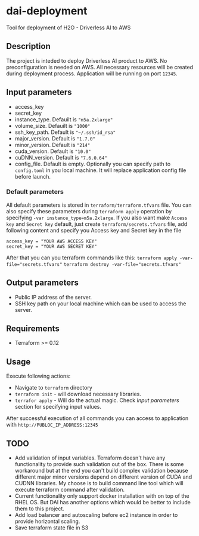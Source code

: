 # dai-deployment
Tool for deployment of H2O - Driverless AI to AWS

## Description
The project is inteded to deploy Driverless AI product to AWS. No preconfiguration is needed on AWS. All necessary resources will be created during deployment process. Application will be running on port `12345`.

## Input parameters
* access_key
* secret_key
* instance_type. Defauilt is `"m5a.2xlarge"`
* volume_size. Defauilt is `"1000"`
* ssh_key_path. Default is `"~/.ssh/id_rsa"`
* major_version. Default is `"1.7.0"`
* minor_version. Default is `"214"`
* cuda_version. Default is `"10.0"`
* cuDNN_version. Default is `"7.6.0.64"`
* config_file. Default is empty. Optionally you can specify path to `config.toml` in you local machine. It will replace application config file before launch. 

### Default parameters
All default parameters is stored in `terraform/terraform.tfvars` file. You can also specify these parameters during `terraform apply` operation by specifying `-var instance_type=m5a.2xlarge`. If you also want make `Access key` and `Secret key` default, just create `terraform/secrets.tfvars` file, add following content and specify you Access key and Secret key in the file

```
access_key = "YOUR AWS ACCESS KEY"
secret_key = "YOUR AWS SECRET KEY"
```
After that you can you terraform commands like this: 
`terraform apply -var-file="secrets.tfvars"`
`terraform destroy -var-file="secrets.tfvars"`


## Output parameters
* Public IP address of the server.
* SSH key path on your local machine which can be used to access the server.

## Requirements
* Terraform >= 0.12

## Usage
Execute following actions:
* Navigate to `terraform` directory 
* `terraform init` - will download necessary libraries.
* `terrafor apply` - Will do the actual magic. Check _Input parameters_ section for specifying input values.

After successful execution of all commands you can access to application with `http://PUBLOC_IP_ADDRESS:12345`


## TODO
* Add validation of input variables. Terraform doesn't have any functionality to provide such validation out of the box. There is some workaround but at the end you can't build complex validation because different major minor versions depend on different version of CUDA and CUDNN libraries. My choose is to build command line tool which will execute terraform command after validation.
* Current functionality only support docker installation with on top of the RHEL OS. But DAI has another options which would be better to include them to this project.
* Add load balancer and autoscaling before ec2 instance in order to provide horizontal scaling. 
* Save terraform state file in S3
